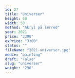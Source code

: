 ```yaml
---
id: 27
title: "Universer"
height: 60
width: 50
method: "Akryl på lærred"
year: 2021
price: "3300"
exPrice: "3300"
status: ""
fileName: "2021-universer.jpg"
medie: "painting"
draft: "False"
slug: "universer"
weight: "290"
---
```

